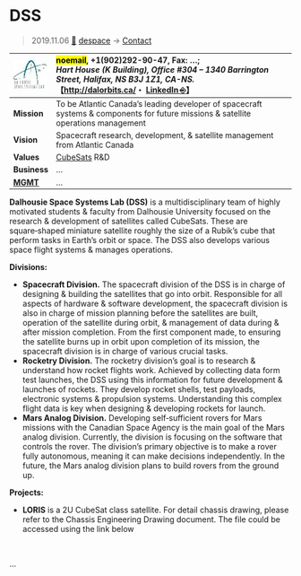 # DSS
> 2019.11.06 [🚀](../../index/index.md) [despace](../index.md) → [Contact](../contact.md)

|[![](../f/contact/d/dss_logo1_thumb.webp)](../f/contact/d/dss_logo1.webp)|<mark>noemail</mark>, +1(902)292-90-47, Fax: …;<br> *Hart House (K Building), Office #304 – 1340 Barrington Street, Halifax, NS B3J 1Z1, CA-NS.*<br> 【<http://dalorbits.ca/>・ [LinkedIn ⎆](https://www.linkedin.com/company/dsslabs/)】|
|:--|:--|
|**Mission**|To be Atlantic Canada’s leading developer of spacecraft systems & components for future missions & satellite operations management|
|**Vision**|Spacecraft research, development, & satellite management from Atlantic Canada|
|**Values**|[CubeSats](../sc.md) R&D|
|**Business**|…|
|**[MGMT](../mgmt.md)**|…|

**Dalhousie Space Systems Lab (DSS)** is a multidisciplinary team of highly motivated students & faculty from Dalhousie University focused on the research & development of satellites called CubeSats. These are square‑shaped miniature satellite roughly the size of a Rubik’s cube that perform tasks in Earth’s orbit or space. The DSS also develops various space flight systems & manages operations.

**Divisions:**

   - **Spacecraft Division.** The spacecraft division of the DSS is in charge of designing & building the satellites that go into orbit. Responsible for all aspects of hardware & software development, the spacecraft division is also in charge of mission planning before the satellites are built, operation of the satellite during orbit, & management of data during & after mission completion. From the first component made, to ensuring the satellite burns up in orbit upon completion of its mission, the spacecraft division is in charge of various crucial tasks.
   - **Rocketry Division.** The rocketry division’s goal is to research & understand how rocket flights work. Achieved by collecting data form test launches, the DSS using this information for future development & launches of rockets. They develop rocket shells, test payloads, electronic systems & propulsion systems. Understanding this complex flight data is key when designing & developing rockets for launch.
   - **Mars Analog Division.** Developing self‑sufficient rovers for Mars missions with the Canadian Space Agency is the main goal of the Mars analog division. Currently, the division is focusing on the software that controls the rover. The division’s primary objective is to make a rover fully autonomous, meaning it can make decisions independently. In the future, the Mars analog division plans to build rovers from the ground up.

**Projects:**

   - **LORIS** is a 2U CubeSat class satellite. For detail chassis drawing, please refer to the Chassis Engineering Drawing document. The file could be accessed using the link below


<p style="page-break-after:always"> </p>

…
